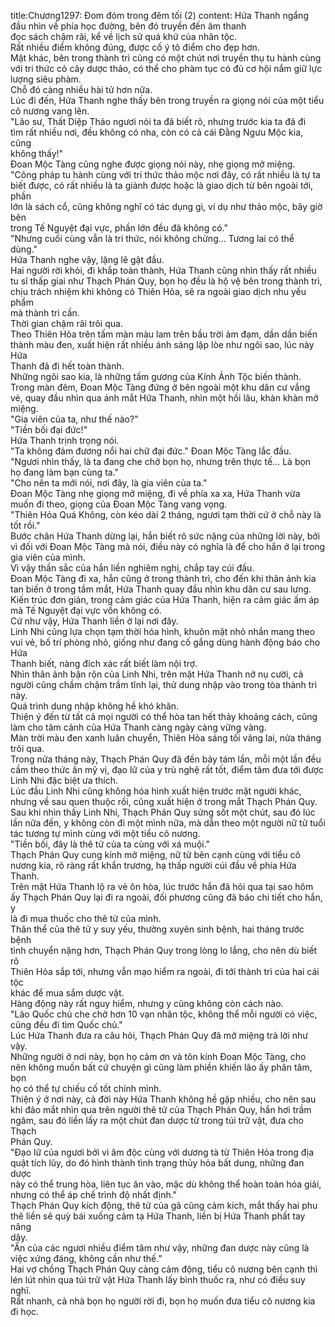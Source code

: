 title:Chương1297: Đom đóm trong đêm tối (2)
content:
Hứa Thanh ngẩng đầu nhìn về phía học đường, bên đó truyền đến âm thanh<br>đọc sách chậm rãi, kể về lịch sử quá khứ của nhân tộc.<br>Rất nhiều điểm không đúng, được cố ý tô điểm cho đẹp hơn.<br>Mặt khác, bên trong thành trì cũng có một chút nơi truyền thụ tu hành cùng<br>với tri thức cỏ cây dược thảo, có thể cho phàm tục có đủ cơ hội nắm giữ lực<br>lượng siêu phàm.<br>Chỗ đó càng nhiều hài tử hơn nữa.<br>Lúc đi đến, Hứa Thanh nghe thấy bên trong truyền ra giọng nói của một tiểu<br>cô nương vang lên.<br>"Lão sư, Thất Diệp Thảo ngươi nói ta đã biết rõ, nhưng trước kia ta đã đi<br>tìm rất nhiều nơi, đều không có nha, còn có cả cái Đằng Ngưu Mộc kia, cũng<br>không thấy!"<br>Đoan Mộc Tàng cũng nghe được giọng nói này, nhẹ giọng mở miệng.<br>"Công pháp tu hành cùng với tri thức thảo mộc nơi đây, có rất nhiều là tự ta<br>biết được, có rất nhiều là ta giành được hoặc là giao dịch từ bên ngoài tới, phần<br>lớn là sách cổ, cũng không nghĩ có tác dụng gì, ví dụ như thảo mộc, bây giờ bên<br>trong Tế Nguyệt đại vực, phần lớn đều đã không có."<br>"Nhưng cuối cùng vẫn là tri thức, nói không chừng... Tương lai có thể<br>dùng."<br>Hứa Thanh nghe vậy, lặng lẽ gật đầu.<br>Hai người rời khỏi, đi khắp toàn thành, Hứa Thanh cũng nhìn thấy rất nhiều<br>tu sĩ thấp giai như Thạch Phán Quy, bọn họ đều là hộ vệ bên trong thành trì,<br>chịu trách nhiệm khi không có Thiên Hỏa, sẽ ra ngoài giao dịch nhu yếu phẩm<br>mà thành trì cần.<br>Thời gian chậm rãi trôi qua.<br>Theo Thiên Hỏa trên tấm màn màu lam trên bầu trời ảm đạm, dần dần biến<br>thành màu đen, xuất hiện rất nhiều ánh sáng lập lòe như ngôi sao, lúc này Hứa<br>Thanh đã đi hết toàn thành.<br>Những ngôi sao kia, là những tấm gương của Kính Ảnh Tộc biến thành.<br>Trong màn đêm, Đoan Mộc Tàng đứng ở bên ngoài một khu dân cư vắng<br>vẻ, quay đầu nhìn qua ánh mắt Hứa Thanh, nhìn một hồi lâu, khàn khàn mở<br>miệng.<br>"Gia viên của ta, như thế nào?"<br>"Tiền bối đại đức!"<br>Hứa Thanh trịnh trọng nói.<br>"Ta không đảm đương nổi hai chữ đại đức." Đoan Mộc Tàng lắc đầu.<br>"Ngươi nhìn thấy, là ta đang che chở bọn họ, nhưng trên thực tế... Là bọn<br>họ đang làm bạn cùng ta."<br>"Cho nên ta mới nói, nơi đây, là gia viên của ta."<br>Đoan Mộc Tàng nhẹ giọng mở miệng, đi về phía xa xa, Hứa Thanh vừa<br>muốn đi theo, giọng của Đoan Mộc Tàng vang vọng.<br>"Thiên Hỏa Quá Không, còn kéo dài 2 tháng, ngươi tạm thời cứ ở chỗ này là<br>tốt rồi."<br>Bước chân Hứa Thanh dừng lại, hắn biết rõ sức nặng của những lời này, bởi<br>vì đối với Đoan Mộc Tàng mà nói, điều này có nghĩa là để cho hắn ở lại trong<br>gia viên của mình.<br>Vì vậy thần sắc của hắn liền nghiêm nghị, chắp tay cúi đầu.<br>Đoan Mộc Tàng đi xa, hắn cũng ở trong thành trì, cho đến khi thân ảnh kia<br>tan biến ở trong tầm mắt, Hứa Thanh quay đầu nhìn khu dân cư sau lưng.<br>Kiến trúc đơn giản, trong cảm giác của Hứa Thanh, hiện ra cảm giác ấm áp<br>mà Tế Nguyệt đại vực vốn không có.<br>Cứ như vậy, Hứa Thanh liền ở lại nơi đây.<br>Linh Nhi cũng lựa chọn tạm thời hóa hình, khuôn mặt nhỏ nhắn mang theo<br>vui vẻ, bố trí phòng nhỏ, giống như đang cố gắng dùng hành động báo cho Hứa<br>Thanh biết, nàng đích xác rất biết làm nội trợ.<br>Nhìn thân ảnh bận rộn của Linh Nhi, trên mặt Hứa Thanh nở nụ cười, cả<br>người cũng chầm chậm trầm tĩnh lại, thử dung nhập vào trong tòa thành trì này.<br>Quá trình dung nhập không hề khó khăn.<br>Thiện ý đến từ tất cả mọi người có thể hòa tan hết thảy khoảng cách, cũng<br>làm cho tâm cảnh của Hứa Thanh càng ngày càng vững vàng.<br>Màn trời màu đen xanh luân chuyển, Thiên Hỏa sáng tối vãng lai, nửa tháng<br>trôi qua.<br>Trong nửa tháng này, Thạch Phán Quy đã đến bảy tám lần, mỗi một lần đều<br>cầm theo thức ăn mỹ vị, đạo lữ của y trù nghệ rất tốt, điểm tâm đưa tới được<br>Linh Nhi đặc biệt ưa thích.<br>Lúc đầu Linh Nhi cũng không hóa hình xuất hiện trước mặt người khác,<br>nhưng về sau quen thuộc rồi, cũng xuất hiện ở trong mắt Thạch Phán Quy.<br>Sau khi nhìn thấy Linh Nhi, Thạch Phán Quy sửng sốt một chút, sau đó lúc<br>lần nữa đến, y không còn đi một mình nữa, mà dẫn theo một người nữ tử tuổi<br>tác tương tự mình cùng với một tiểu cô nương.<br>"Tiền bối, đây là thê tử của ta cùng với xá muội."<br>Thạch Phán Quy cung kính mở miệng, nữ tử bên cạnh cùng với tiểu cô<br>nương kia, rõ ràng rất khẩn trương, hạ thấp người cúi đầu về phía Hứa Thanh.<br>Trên mặt Hứa Thanh lộ ra vẻ ôn hòa, lúc trước hắn đã hỏi qua tại sao hôm<br>ấy Thạch Phán Quy lại đi ra ngoài, đối phương cũng đã báo chi tiết cho hắn, y<br>là đi mua thuốc cho thê tử của mình.<br>Thân thể của thê tử y suy yếu, thường xuyên sinh bệnh, hai tháng trước bệnh<br>tình chuyển nặng hơn, Thạch Phán Quy trong lòng lo lắng, cho nên dù biết rõ<br>Thiên Hỏa sắp tới, nhưng vẫn mạo hiểm ra ngoài, đi tới thành trì của hai cái tộc<br>khác để mua sắm dược vật.<br>Hàng động này rất nguy hiểm, nhưng y cũng không còn cách nào.<br>"Lão Quốc chủ che chở hơn 10 vạn nhân tộc, không thể mỗi người có việc,<br>cũng đều đi tìm Quốc chủ."<br>Lúc Hứa Thanh đưa ra câu hỏi, Thạch Phán Quy đã mở miệng trả lời như<br>vậy.<br>Những người ở nơi này, bọn họ cảm ơn và tôn kính Đoan Mộc Tàng, cho<br>nên không muốn bất cứ chuyện gì cũng làm phiền khiến lão ấy phân tâm, bọn<br>họ có thể tự chiếu cố tốt chính mình.<br>Thiện ý ở nơi này, cả đời này Hứa Thanh không hề gặp nhiều, cho nên sau<br>khi đảo mắt nhìn qua trên người thê tử của Thạch Phán Quy, hắn hơi trầm<br>ngâm, sau đó liền lấy ra một chút đan dược từ trong túi trữ vật, đưa cho Thạch<br>Phán Quy.<br>"Đạo lữ của ngươi bởi vì âm độc cùng với dương tà từ Thiên Hỏa trong địa<br>quật tích lũy, do đó hình thành tình trạng thủy hỏa bất dung, những đan dược<br>này có thể trung hòa, liên tục ăn vào, mặc dù không thể hoàn toàn hóa giải,<br>nhưng có thể áp chế trình độ nhất định."<br>Thạch Phán Quy kích động, thê tử của gã cũng cảm kích, mắt thấy hai phu<br>thê liền sẽ quỳ bái xuống cảm tạ Hứa Thanh, liền bị Hứa Thanh phất tay nâng<br>dậy.<br>"Ăn của các ngươi nhiều điểm tâm như vậy, những đan dược này cũng là<br>việc xứng đáng, không cần như thế."<br>Hai vợ chồng Thạch Phán Quy càng cảm động, tiểu cô nương bên cạnh thì<br>lén lút nhìn qua túi trữ vật Hứa Thanh lấy bình thuốc ra, như có điều suy nghĩ.<br>Rất nhanh, cả nhà bọn họ người rời đi, bọn họ muốn đưa tiểu cô nương kia<br>đi học.
